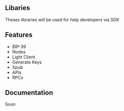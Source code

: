 ## Libaries

Theses libraries will be used for help developers via SDK

## Features

- BIP-39
- Nodes
- Light Client
- Generate Keys
- Xpub
- APIs
- RPCs

## Documentation 

Soon
